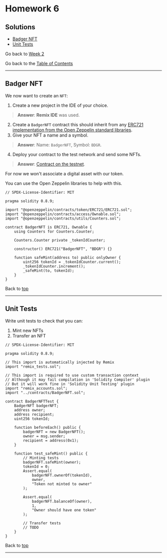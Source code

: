 # Homework 6

## Solutions

- [Badger NFT](#badger-nft)
- [Unit Tests](#unit-tests)

Go back to [Week 2](/Week%202/week-2-homeworks-solutions.md)

Go back to the [Table of Contents](/README.md)

---

## Badger NFT

We now want to create an `NFT`:
1. Create a new project in the IDE of your choice.
>**Answer**: **Remix IDE** was used.
2. Create a `BadgerNFT` contract this should inherit from any [ERC721 implementation from the Open Zeppelin standard libraries](https://github.com/OpenZeppelin/openzeppelin-contracts/tree/v4.8.2/contracts/token/ERC721).
3. Give your NFT a name and a symbol.
>**Answer**: Name: `BadgerNFT`, Symbol: `BDGR`.
4. Deploy your contract to the test network and send some NFTs.
>**Answer**: [Contract on the testnet](https://testnet.bscscan.com/address/0xf4532a6eb5bb1692825a8900cca1e17c49b9378d).

For now we won't associate a digital asset with our token.

You can use the Open Zeppelin libraries to help with this.

```sol
// SPDX-License-Identifier: MIT

pragma solidity 0.8.9;

import "@openzeppelin/contracts/token/ERC721/ERC721.sol";
import "@openzeppelin/contracts/access/Ownable.sol";
import "@openzeppelin/contracts/utils/Counters.sol";

contract BadgerNFT is ERC721, Ownable {
    using Counters for Counters.Counter;

    Counters.Counter private _tokenIdCounter;

    constructor() ERC721("BadgerNFT", "BDGR") {}

    function safeMint(address to) public onlyOwner {
        uint256 tokenId = _tokenIdCounter.current();
        _tokenIdCounter.increment();
        _safeMint(to, tokenId);
    }
}
```

Back to [top](#solutions)

---

## Unit Tests

Write unit tests to check that you can:
1. Mint new NFTs
2. Transfer an NFT

```sol
// SPDX-License-Identifier: MIT

pragma solidity 0.8.9;

// This import is automatically injected by Remix
import "remix_tests.sol"; 

// This import is required to use custom transaction context
// Although it may fail compilation in 'Solidity Compiler' plugin
// But it will work fine in 'Solidity Unit Testing' plugin
import "remix_accounts.sol";
import "../contracts/BadgerNFT.sol";

contract BadgerNFTTest {
    BadgerNFT badgerNFT;
    address owner;
    address recipient;
    uint256 tokenId;

    function beforeEach() public {
        badgerNFT = new BadgerNFT();
        owner = msg.sender;
        recipient = address(0x1);
    }

    function test_safeMint() public {
        // Minting tests
        badgerNFT.safeMint(owner);
        tokenId = 0;
        Assert.equal(
            badgerNFT.ownerOf(tokenId),
            owner,
            "Token not minted to owner"
        );

        Assert.equal(
            badgerNFT.balanceOf(owner),
            1,
            "Owner should have one token"
        );

        // Transfer tests
        // TODO
    }
}
```

Back to [top](#solutions)

---

